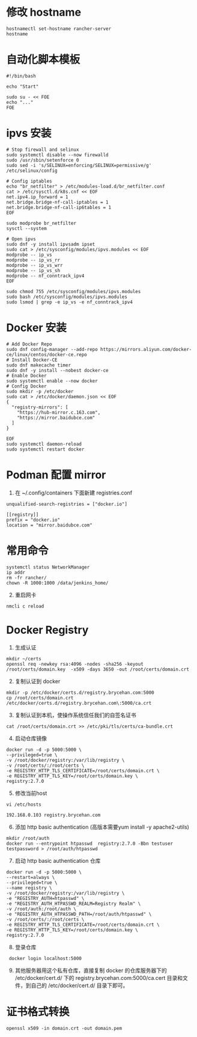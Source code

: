 # 修改 hostname
```
hostnamectl set-hostname rancher-server
hostname
```
# 自动化脚本模板
```
#!/bin/bash

echo "Start"

sudo su - << FOE
echo "..."
FOE
```
# ipvs 安装
```
# Stop firewall and selinux
sudo systemctl disable --now firewalld
sudo /usr/sbin/setenforce 0
sudo sed -i 's/SELINUX=enforcing/SELINUX=permissive/g' /etc/selinux/config

# Config iptables
echo "br_netfilter" > /etc/modules-load.d/br_netfilter.conf
cat > /etc/sysctl.d/k8s.cnf << EOF
net.ipv4.ip_forward = 1
net.bridge.bridge-nf-call-iptables = 1
net.bridge.bridge-nf-call-ip6tables = 1
EOF

sudo modprobe br_netfilter
sysctl --system

# Open ipvs
sudo dnf -y install ipvsadm ipset
sudo cat > /etc/sysconfig/modules/ipvs.modules << EOF
modprobe -- ip_vs
modprobe -- ip_vs_rr
modprobe -- ip_vs_wrr
modprobe -- ip_vs_sh
modprobe -- nf_conntrack_ipv4
EOF

sudo chmod 755 /etc/sysconfig/modules/ipvs.modules
sudo bash /etc/sysconfig/modules/ipvs.modules
sudo lsmod | grep -e ip_vs -e nf_conntrack_ipv4
```
# Docker 安装
```
# Add Docker Repo
sudo dnf config-manager --add-repo https://mirrors.aliyun.com/docker-ce/linux/centos/docker-ce.repo
# Install Docker-CE
sudo dnf makecache timer
sudo dnf -y install --nobest docker-ce
# Enable Docker
sudo systemctl enable --now docker
# Config Docker
sudo mkdir -p /etc/docker
sudo cat > /etc/docker/daemon.json << EOF
{
  "registry-mirrors": [
    "https://hub-mirror.c.163.com",
    "https://mirror.baidubce.com"
  ]
}

EOF
sudo systemctl daemon-reload
sudo systemctl restart docker
```
# Podman 配置 mirror
1. 在 ~/.config/containers 下面新建 registries.conf
```
unqualified-search-registries = ["docker.io"]

[[registry]]
prefix = "docker.io"
location = "mirror.baidubce.com"
```
# 常用命令
```
systemctl status NetworkManager
ip addr
rm -fr rancher/
chown -R 1000:1000 /data/jenkins_home/
```

2. 重启网卡
```
nmcli c reload
```

# Docker Registry
1. 生成认证
```
mkdir ~/certs
openssl req -newkey rsa:4096 -nodes -sha256 -keyout /root/certs/domain.key  -x509 -days 3650 -out /root/certs/domain.crt
```
2. 复制认证到 docker
```
mkdir -p /etc/docker/certs.d/registry.brycehan.com:5000
cp /root/certs/domain.crt  /etc/docker/certs.d/registry.brycehan.com\:5000/ca.crt
```
3. 复制认证到本机，使操作系统信任我们的自签名证书
```
cat /root/certs/domain.crt >> /etc/pki/tls/certs/ca-bundle.crt
```
4. 启动仓库镜像
```
docker run -d -p 5000:5000 \
--privileged=true \
-v /root/docker/registry:/var/lib/registry \
-v /root/certs/:/root/certs \ 
-e REGISTRY_HTTP_TLS_CERTIFICATE=/root/certs/domain.crt \
-e REGISTRY_HTTP_TLS_KEY=/root/certs/domain.key \
registry:2.7.0
```
5. 修改当前host
```
vi /etc/hosts
```
```
192.168.0.103 registry.brycehan.com
```
6. 添加 http basic authentication (高版本需要yum install -y apache2-utils)
```
mkdir /root/auth
docker run --entrypoint htpasswd  registry:2.7.0 -Bbn testuser testpassword > /root/auth/htpasswd
```
7. 启动 http basic authentication 仓库
```
docker run -d -p 5000:5000 \
--restart=always \
--privileged=true \
--name registry \
-v /root/docker/registry:/var/lib/registry \
-e "REGISTRY_AUTH=htpasswd" \
-e "REGISTRY_AUTH_HTPASSWD_REALM=Registry Realm" \
-v /root/auth:/root/auth \
-e "REGISTRY_AUTH_HTPASSWD_PATH=/root/auth/htpasswd" \
-v /root/certs/:/root/certs \
-e REGISTRY_HTTP_TLS_CERTIFICATE=/root/certs/domain.crt \
-e REGISTRY_HTTP_TLS_KEY=/root/certs/domain.key \
registry:2.7.0
```
8. 登录仓库
```
 docker login localhost:5000
```
9. 其他服务器用这个私有仓库，直接复制 docker 的仓库服务器下的 /etc/docker/cert.d/ 下的 registry.brycehan.com:5000/ca.cert 目录和文件，到自己的 /etc/docker/cert.d/ 目录下即可。
# 证书格式转换
```
openssl x509 -in domain.crt -out domain.pem
```
